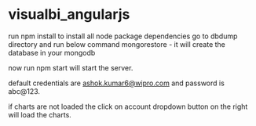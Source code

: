 # visualbi_angularjs

run npm install to install all node package dependencies
go to dbdump directory and run below command
mongorestore - it will create the database in your mongodb

now run npm start will start the server.

default credentials are ashok.kumar6@wipro.com and password is abc@123.

if charts are not loaded the click on account dropdown button on the right will load the charts.

